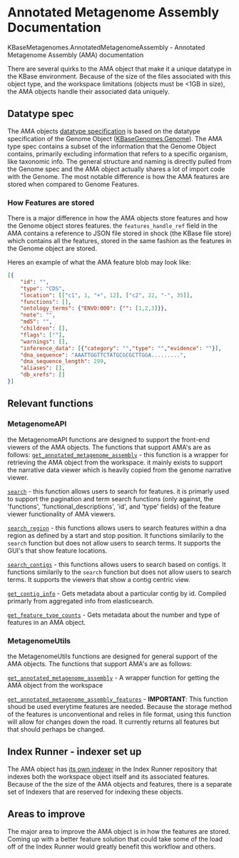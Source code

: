 # Annotated Metagenome Assembly Documentation
KBaseMetagenomes.AnnotatedMetagenomeAssembly - Annotated Metagenome Assembly (AMA) documentation

There are several quirks to the AMA object that make it a unique datatype in the KBase environment. Because of the size of the files associated with this object type, and the workspace limitations (objects must be <1GB in size), the AMA objects handle their associated data uniquely.

## Datatype spec
The AMA objects [datatype specification](https://ci.kbase.us/#spec/type/KBaseMetagenomes.AnnotatedMetagenomeAssembly) is based on the datatype specification of the Genome Object ([KBaseGenomes.Genome](https://ci.kbase.us/#spec/type/KBaseGenomes.Genome)). The AMA type spec contains a subset of the information that the Genome Object contains, primarily excluding information that refers to a specific organism, like taxonomic info. The general structure and naming is directly pulled from the Genome spec and the AMA object actually shares a lot of import code with the Genome. The most notable difference is how the AMA features are stored when compared to Genome Features.

### How Features are stored
There is a major difference in how the AMA objects store features and how the Genome object stores features. the `features_handle_ref` field in the AMA contains a reference to JSON file stored in shock (the KBase file store) which contains all the features, stored in the same fashion as the features in the Genome object are stored.

Heres an example of what the AMA feature blob may look like:
```JSON
[{
 	"id": "",
 	"type": "CDS",
 	"location": [["c1", 1, "+", 12], ["c2", 22, "-", 35]],
	"functions": [],
	"ontology_terms": {"ENVO:000": {"": [1,2,3]}},
	"note": "",
	"md5": "",
	"children": [],
	"flags": [""],
	"warnings": [],
	"inference_data": [{"category": "","type": "","evidence": ""}],
	"dna_sequence": "AAATTGGTTCTATGCGCGCTTGGA.........",
	"dna_sequence_length": 299,
	"aliases": [],
	"db_xrefs": []
}]
```

## Relevant functions
### MetagenomeAPI
the MetagenomeAPI functions are designed to support the front-end viewers of the AMA objects. The functions that support AMA's are as follows:
[`get_annotated_metagenome_assembly`](https://github.com/kbaseapps/MetagenomeAPI/blob/4adf44352df89025d2811aa6e64bbfbbd0358f10/MetagenomeAPI.spec#L119) - this function is a wrapper for retrieving the AMA object from the workspace. it mainly exists to support the narrative data viewer which is heavily copied from the genome narrative viewer.

[`search`](https://github.com/kbaseapps/MetagenomeAPI/blob/4adf44352df89025d2811aa6e64bbfbbd0358f10/MetagenomeAPI.spec#L187) - this function allows users to search for features. it is primarly used to support the pagination and term search functions (only against, the 'functions', 'functional_descriptions', 'id', and 'type' fields) of the feature viewer functionality of AMA viewers.

[`search_region`](https://github.com/kbaseapps/MetagenomeAPI/blob/4adf44352df89025d2811aa6e64bbfbbd0358f10/MetagenomeAPI.spec#L227) - this functions allows users to search features within a dna region as defined by a start and stop position. It functions similarily to the `search` function but does not allow users to search terms. It supports the GUI's that show feature locations.

[`search_contigs`](https://github.com/kbaseapps/MetagenomeAPI/blob/4adf44352df89025d2811aa6e64bbfbbd0358f10/MetagenomeAPI.spec#L267) - this functions allows users to search based on contigs. It functions similarily to the `search` function but does not allow users to search terms. It supports the viewers that show a contig centric view.

[`get_contig_info`](https://github.com/kbaseapps/MetagenomeAPI/blob/4adf44352df89025d2811aa6e64bbfbbd0358f10/MetagenomeAPI.spec#L278) - Gets metadata about a particular contig by id. Compiled primarly from aggregated info from elasticsearch.

[`get_feature_type_counts`](https://github.com/kbaseapps/MetagenomeAPI/blob/4adf44352df89025d2811aa6e64bbfbbd0358f10/MetagenomeAPI.spec#L288) - Gets metadata about the number and type of features in an AMA object.


### MetagenomeUtils
the MetagenomeUtils functions are designed for general support of the AMA objects. The functions that support AMA's are as follows:

[`get_annotated_metagenome_assembly`](https://github.com/kbaseapps/MetagenomeUtils/blob/54c6bc35fa899823966a3b0ab972e2cdfd2a36a2/MetagenomeUtils.spec#L315) - A wrapper function for getting the AMA object from the workspace

[`get_annotated_metagenome_assembly_features`](https://github.com/kbaseapps/MetagenomeUtils/blob/54c6bc35fa899823966a3b0ab972e2cdfd2a36a2/MetagenomeUtils.spec#L346) -  **IMPORTANT**: This function shoud be used everytime features are needed. Because the storage method of the features is unconventional and relies in file format, using this function will allow for changes down the road. It currently returns all features but that should perhaps be changed.

## Index Runner - indexer set up
The AMA object has [its own indexer](https://github.com/kbase/index_runner/blob/develop/src/index_runner/es_indexers/annotated_metagenome_assembly.py) in the Index Runner repository that indexes both the workspace object itself and its associated features. Because of the the size of the AMA objects and features, there is a separate set of Indexers that are reserved for indexing these objects. 

## Areas to improve
The major area to improve the AMA object is in how the features are stored. Coming up with a better feature solution that could take some of the load off of the Index Runner would greatly benefit this workflow and others.
